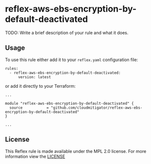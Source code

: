 # reflex-aws-ebs-encryption-by-default-deactivated
TODO: Write a brief description of your rule and what it does.

## Usage
To use this rule either add it to your `reflex.yaml` configuration file:  
```
rules:
  - reflex-aws-ebs-encryption-by-default-deactivated:
      version: latest
```

or add it directly to your Terraform:  
```
...

module "reflex-aws-ebs-encryption-by-default-deactivated" {
  source           = "github.com/cloudmitigator/reflex-aws-ebs-encryption-by-default-deactivated"
}

...
```

## License
This Reflex rule is made available under the MPL 2.0 license. For more information view the [LICENSE](https://github.com/cloudmitigator/reflex-aws-ebs-encryption-by-default-deactivated/blob/master/LICENSE) 